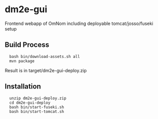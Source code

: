 dm2e-gui
========

Frontend webapp of OmNom including deployable tomcat/josso/fuseki setup

Build Process
-------------

```
  bash bin/download-assets.sh all
  mvn package
```

Result is in target/dm2e-gui-deploy.zip

Installation
------------
```
  unzip dm2e-gui-deploy.zip
  cd dm2e-gui-deploy
  bash bin/start-fuseki.sh
  bash bin/start-tomcat.sh
```
